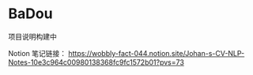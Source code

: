 # BaDou #

项目说明构建中

Notion 笔记链接：
https://wobbly-fact-044.notion.site/Johan-s-CV-NLP-Notes-10e3c964c00980138368fc9fc1572b01?pvs=73
